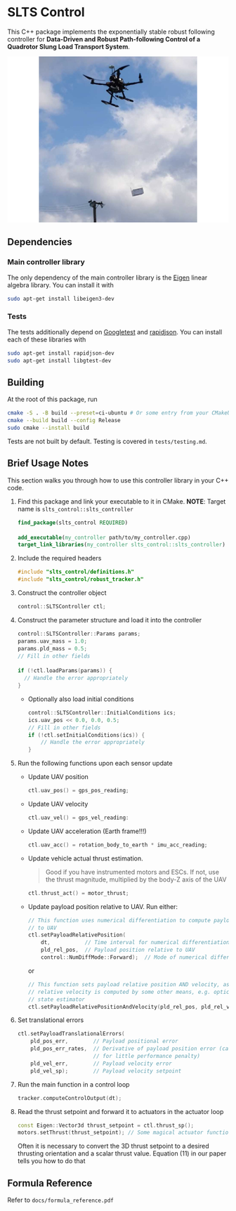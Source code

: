 # SLTS Control

This C++ package implements the exponentially stable robust following controller for **Data-Driven and Robust Path-following Control of a Quadrotor Slung Load Transport System**.

![An airborne SLTS controlled by this code](res/real_flight.png)

## Dependencies

### Main controller library

The only dependency of the main controller library is the [Eigen](https://gitlab.com/libeigen/eigen) linear algebra library. You can install it with

``` bash
sudo apt-get install libeigen3-dev
```

### Tests

The tests additionally depend on [Googletest](https://github.com/google/googletest) and [rapidjson](https://github.com/Tencent/rapidjson/releases). You can install each of these libraries with

``` bash
sudo apt-get install rapidjson-dev
sudo apt-get install libgtest-dev
```

## Building

At the root of this package, run

``` bash
cmake -S . -B build --preset=ci-ubuntu # Or some entry from your CMakeUserPresets.json
cmake --build build --config Release
sudo cmake --install build
```

Tests are not built by default. Testing is covered in `tests/testing.md`.

## Brief Usage Notes

This section walks you through how to use this controller library in your C++ code.

1. Find this package and link your executable to it in CMake. **NOTE**: Target name is `slts_control::slts_controller`

    ``` cmake
    find_package(slts_control REQUIRED)

    add_executable(my_controller path/to/my_controller.cpp)
    target_link_libraries(my_controller slts_control::slts_controller)
    ```

2. Include the required headers

    ``` C++
    #include "slts_control/definitions.h"
    #include "slts_control/robust_tracker.h"
    ```

3. Construct the controller object

    ``` C++
    control::SLTSController ctl;
    ```

4. Construct the parameter structure and load it into the controller

    ``` C++
    control::SLTSController::Params params;
    params.uav_mass = 1.0;
    params.pld_mass = 0.5;
    // Fill in other fields
    
    if (!ctl.loadParams(params)) {
      // Handle the error appropriately 
    }
    ```
  
    * Optionally also load initial conditions

        ```  C++
        control::SLTSController::InitialConditions ics;
        ics.uav_pos << 0.0, 0.0, 0.5;
        // Fill in other fields
        if (!ctl.setInitialConditions(ics)) {
            // Handle the error appropriately
        }
        ```

5. Run the following functions upon each sensor update

    * Update UAV position

        ``` C++
        ctl.uav_pos() = gps_pos_reading;
        ```

    * Update UAV velocity

        ``` C++
        ctl.uav_vel() = gps_vel_reading:
        ```

    * Update UAV acceleration (Earth frame!!!)

        ``` C++
        ctl.uav_acc() = rotation_body_to_earth * imu_acc_reading;
        ```

    * Update vehicle actual thrust estimation.
  
      > Good if you have instrumented motors and ESCs. If not, use the thrust magnitude, multiplied by the body-Z axis of the UAV

        ``` C++
        ctl.thrust_act() = motor_thrust;
        ```

    * Update payload position relative to UAV. Run either:

        ``` C++
        // This function uses numerical differentiation to compute payload velocity relative
        // to UAV
        ctl.setPayloadRelativePosition(
            dt,           // Time interval for numerical differentiation
            pld_rel_pos,  // Payload position relative to UAV
            control::NumDiffMode::Forward);  // Mode of numerical differentiation

        ```

        or

        ``` C++
        // This function sets payload relative position AND velocity, assuming payload
        // relative velocity is computed by some other means, e.g. optical flow or a
        // state estimator
        ctl.setPayloadRelativePositionAndVelocity(pld_rel_pos, pld_rel_vel);
        ```

6. Set translational errors

    ``` C++
    ctl.setPayloadTranslationalErrors(
        pld_pos_err,        // Payload positional error
        pld_pos_err_rates,  // Derivative of payload position error (can be zeroed
                            // for little performance penalty)
        pld_vel_err,        // Payload velocity error
        pld_vel_sp);        // Payload velocity setpoint
    ```

7. Run the main function in a control loop

    ``` C++
    tracker.computeControlOutput(dt);
    ```

8. Read the thrust setpoint and forward it to actuators in the actuator loop

    ``` C++
    const Eigen::Vector3d thrust_setpoint = ctl.thrust_sp();
    motors.setThrust(thrust_setpoint); // Some magical actuator function
    ```

    Often it is necessary to convert the 3D thrust setpoint to a desired thrusting orientation and a scalar thrust value. Equation (11) in our paper tells you how to do that 

## Formula Reference

Refer to `docs/formula_reference.pdf`
